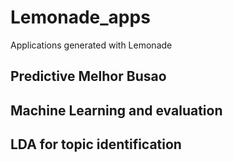 # Lemonade_apps
Applications generated with Lemonade

## Predictive Melhor Busao

## Machine Learning and evaluation

## LDA for topic identification
